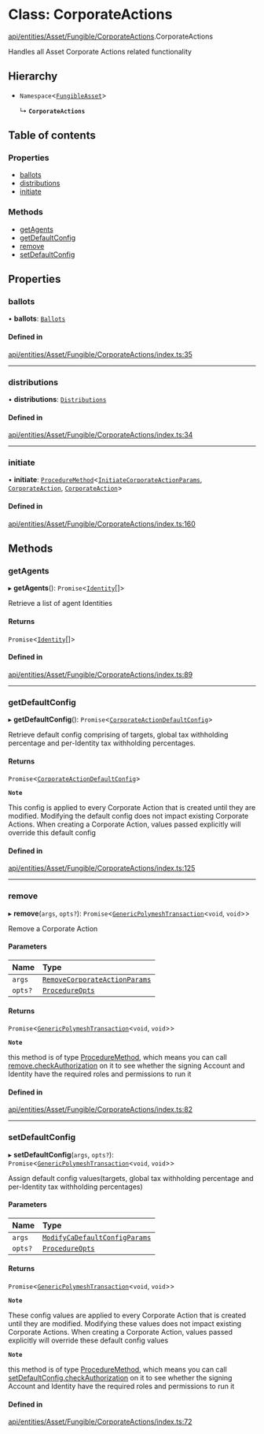 # Class: CorporateActions

[api/entities/Asset/Fungible/CorporateActions](../wiki/api.entities.Asset.Fungible.CorporateActions).CorporateActions

Handles all Asset Corporate Actions related functionality

## Hierarchy

- `Namespace`\<[`FungibleAsset`](../wiki/api.entities.Asset.Fungible.FungibleAsset)\>

  ↳ **`CorporateActions`**

## Table of contents

### Properties

- [ballots](../wiki/api.entities.Asset.Fungible.CorporateActions.CorporateActions#ballots)
- [distributions](../wiki/api.entities.Asset.Fungible.CorporateActions.CorporateActions#distributions)
- [initiate](../wiki/api.entities.Asset.Fungible.CorporateActions.CorporateActions#initiate)

### Methods

- [getAgents](../wiki/api.entities.Asset.Fungible.CorporateActions.CorporateActions#getagents)
- [getDefaultConfig](../wiki/api.entities.Asset.Fungible.CorporateActions.CorporateActions#getdefaultconfig)
- [remove](../wiki/api.entities.Asset.Fungible.CorporateActions.CorporateActions#remove)
- [setDefaultConfig](../wiki/api.entities.Asset.Fungible.CorporateActions.CorporateActions#setdefaultconfig)

## Properties

### ballots

• **ballots**: [`Ballots`](../wiki/api.entities.Asset.Fungible.CorporateActions.Ballots.Ballots)

#### Defined in

[api/entities/Asset/Fungible/CorporateActions/index.ts:35](https://github.com/PolymeshAssociation/polymesh-sdk/blob/8a9e72221/src/api/entities/Asset/Fungible/CorporateActions/index.ts#L35)

___

### distributions

• **distributions**: [`Distributions`](../wiki/api.entities.Asset.Fungible.CorporateActions.Distributions.Distributions)

#### Defined in

[api/entities/Asset/Fungible/CorporateActions/index.ts:34](https://github.com/PolymeshAssociation/polymesh-sdk/blob/8a9e72221/src/api/entities/Asset/Fungible/CorporateActions/index.ts#L34)

___

### initiate

• **initiate**: [`ProcedureMethod`](../wiki/api.procedures.types.ProcedureMethod)\<[`InitiateCorporateActionParams`](../wiki/api.procedures.types#initiatecorporateactionparams), [`CorporateAction`](../wiki/api.entities.CorporateAction.CorporateAction), [`CorporateAction`](../wiki/api.entities.CorporateAction.CorporateAction)\>

#### Defined in

[api/entities/Asset/Fungible/CorporateActions/index.ts:160](https://github.com/PolymeshAssociation/polymesh-sdk/blob/8a9e72221/src/api/entities/Asset/Fungible/CorporateActions/index.ts#L160)

## Methods

### getAgents

▸ **getAgents**(): `Promise`\<[`Identity`](../wiki/api.entities.Identity.Identity)[]\>

Retrieve a list of agent Identities

#### Returns

`Promise`\<[`Identity`](../wiki/api.entities.Identity.Identity)[]\>

#### Defined in

[api/entities/Asset/Fungible/CorporateActions/index.ts:89](https://github.com/PolymeshAssociation/polymesh-sdk/blob/8a9e72221/src/api/entities/Asset/Fungible/CorporateActions/index.ts#L89)

___

### getDefaultConfig

▸ **getDefaultConfig**(): `Promise`\<[`CorporateActionDefaultConfig`](../wiki/api.entities.Asset.Fungible.CorporateActions.types.CorporateActionDefaultConfig)\>

Retrieve default config comprising of targets, global tax withholding percentage and per-Identity tax withholding percentages.

#### Returns

`Promise`\<[`CorporateActionDefaultConfig`](../wiki/api.entities.Asset.Fungible.CorporateActions.types.CorporateActionDefaultConfig)\>

**`Note`**

This config is applied to every Corporate Action that is created until they are modified. Modifying the default config
  does not impact existing Corporate Actions.
  When creating a Corporate Action, values passed explicitly will override this default config

#### Defined in

[api/entities/Asset/Fungible/CorporateActions/index.ts:125](https://github.com/PolymeshAssociation/polymesh-sdk/blob/8a9e72221/src/api/entities/Asset/Fungible/CorporateActions/index.ts#L125)

___

### remove

▸ **remove**(`args`, `opts?`): `Promise`\<[`GenericPolymeshTransaction`](../wiki/api.procedures.types#genericpolymeshtransaction)\<`void`, `void`\>\>

Remove a Corporate Action

#### Parameters

| Name | Type |
| :------ | :------ |
| `args` | [`RemoveCorporateActionParams`](../wiki/api.procedures.types.RemoveCorporateActionParams) |
| `opts?` | [`ProcedureOpts`](../wiki/api.procedures.types.ProcedureOpts) |

#### Returns

`Promise`\<[`GenericPolymeshTransaction`](../wiki/api.procedures.types#genericpolymeshtransaction)\<`void`, `void`\>\>

**`Note`**

this method is of type [ProcedureMethod](../wiki/api.procedures.types.ProcedureMethod), which means you can call [remove.checkAuthorization](../wiki/api.procedures.types.ProcedureMethod#checkauthorization)
  on it to see whether the signing Account and Identity have the required roles and permissions to run it

#### Defined in

[api/entities/Asset/Fungible/CorporateActions/index.ts:82](https://github.com/PolymeshAssociation/polymesh-sdk/blob/8a9e72221/src/api/entities/Asset/Fungible/CorporateActions/index.ts#L82)

___

### setDefaultConfig

▸ **setDefaultConfig**(`args`, `opts?`): `Promise`\<[`GenericPolymeshTransaction`](../wiki/api.procedures.types#genericpolymeshtransaction)\<`void`, `void`\>\>

Assign default config values(targets, global tax withholding percentage and per-Identity tax withholding percentages)

#### Parameters

| Name | Type |
| :------ | :------ |
| `args` | [`ModifyCaDefaultConfigParams`](../wiki/api.procedures.types#modifycadefaultconfigparams) |
| `opts?` | [`ProcedureOpts`](../wiki/api.procedures.types.ProcedureOpts) |

#### Returns

`Promise`\<[`GenericPolymeshTransaction`](../wiki/api.procedures.types#genericpolymeshtransaction)\<`void`, `void`\>\>

**`Note`**

These config values are applied to every Corporate Action that is created until they are modified. Modifying these values
  does not impact existing Corporate Actions.
  When creating a Corporate Action, values passed explicitly will override these default config values

**`Note`**

this method is of type [ProcedureMethod](../wiki/api.procedures.types.ProcedureMethod), which means you can call [setDefaultConfig.checkAuthorization](../wiki/api.procedures.types.ProcedureMethod#checkauthorization)
  on it to see whether the signing Account and Identity have the required roles and permissions to run it

#### Defined in

[api/entities/Asset/Fungible/CorporateActions/index.ts:72](https://github.com/PolymeshAssociation/polymesh-sdk/blob/8a9e72221/src/api/entities/Asset/Fungible/CorporateActions/index.ts#L72)
